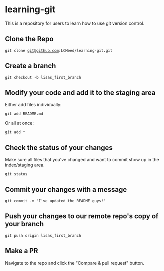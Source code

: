 # learning-git
This is a repository for users to learn how to use git version control.

## Clone the Repo
<code>git clone git@github.com:LCMeed/learning-git.git</code>

## Create a branch
<code>git checkout -b lisas_first_branch</code>

## Modify your code and add it to the staging area
Either add files individually:

<code>git add README.md</code>

Or all at once:

<code>git add *</code>

## Check the status of your changes
Make sure all files that you've changed and want to commit show up in the index/staging area.

<code>git status</code>

## Commit your changes with a message

<code>git commit -m "I've updated the README guys!"</code>

## Push your changes to our remote repo's copy of your branch

<code>git push origin lisas_first_branch</code>

## Make a PR

Navigate to the repo and click the "Compare & pull request" button.
